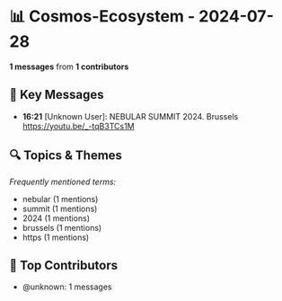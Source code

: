 # 📊 Cosmos-Ecosystem - 2024-07-28
**1 messages** from **1 contributors**

## 💬 Key Messages
- **16:21** [Unknown User]: NEBULAR SUMMIT 2024. Brussels
https://youtu.be/_-tqB3TCs1M

## 🔍 Topics & Themes
*Frequently mentioned terms:*
- nebular (1 mentions)
- summit (1 mentions)
- 2024 (1 mentions)
- brussels (1 mentions)
- https (1 mentions)

## 👥 Top Contributors
- @unknown: 1 messages
